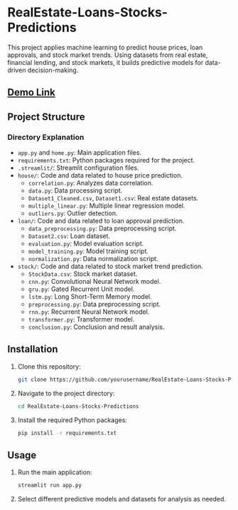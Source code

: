 # RealEstate-Loans-Stocks-Predictions
This project applies machine learning to predict house prices, loan approvals, and stock market trends. Using datasets from real estate, financial lending, and stock markets, it builds predictive models for data-driven decision-making.

## [Demo Link](https://realestate-loans-stocks-predictionsgit-pzxbuwpqm5pkxusqgrnzjq.streamlit.app/)

## Project Structure

### Directory Explanation

- `app.py` and `home.py`: Main application files.
- `requirements.txt`: Python packages required for the project.
- `.streamlit/`: Streamlit configuration files.
- `house/`: Code and data related to house price prediction.
  - `correlation.py`: Analyzes data correlation.
  - `data.py`: Data processing script.
  - `Dataset1_Cleaned.csv`, `Dataset1.csv`: Real estate datasets.
  - `multiple_linear.py`: Multiple linear regression model.
  - `outliers.py`: Outlier detection.
- `loan/`: Code and data related to loan approval prediction.
  - `data_preprocessing.py`: Data preprocessing script.
  - `Dataset2.csv`: Loan dataset.
  - `evaluation.py`: Model evaluation script.
  - `model_training.py`: Model training script.
  - `normalization.py`: Data normalization script.
- `stock/`: Code and data related to stock market trend prediction.
  - `StockData.csv`: Stock market dataset.
  - `cnn.py`: Convolutional Neural Network model.
  - `gru.py`: Gated Recurrent Unit model.
  - `lstm.py`: Long Short-Term Memory model.
  - `preprocessing.py`: Data preprocessing script.
  - `rnn.py`: Recurrent Neural Network model.
  - `transformer.py`: Transformer model.
  - `conclusion.py`: Conclusion and result analysis.

## Installation

1. Clone this repository:
    ```sh
    git clone https://github.com/yourusername/RealEstate-Loans-Stocks-Predictions.git
    ```
2. Navigate to the project directory:
    ```sh
    cd RealEstate-Loans-Stocks-Predictions
    ```
3. Install the required Python packages:
    ```sh
    pip install -r requirements.txt
    ```

## Usage

1. Run the main application:
    ```sh
    streamlit run app.py
    ```
2. Select different predictive models and datasets for analysis as needed.
